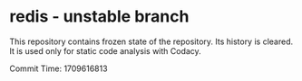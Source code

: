 # redis - unstable branch

This repository contains frozen state of the repository.
Its history is cleared. It is used only for static code
analysis with Codacy.

Commit Time: 1709616813